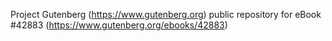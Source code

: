 Project Gutenberg (https://www.gutenberg.org) public repository for eBook #42883 (https://www.gutenberg.org/ebooks/42883)
